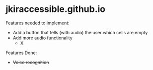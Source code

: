# jkiraccessible.github.io
Features needed to implement:

* Add a button that tells (with audio) the user which cells are empty
* Add more audio functionality
  * X

Features Done:
* ~~Voice recognition~~
